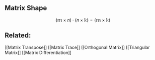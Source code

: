 ## Matrix Shape
$$
(\mathbb{m}\times n)  \cdot (n\times \mathbb{k}) = (\mathbb{m}\times \mathbb{k})
$$


## Related:
[[Matrix Transpose]]
[[Matrix Trace]]
[[Orthogonal Matrix]]
[[Triangular Matrix]]
[[Matrix Differentiation]]
